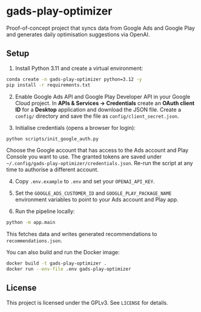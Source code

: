 # gads-play-optimizer

Proof-of-concept project that syncs data from Google Ads and Google Play
and generates daily optimisation suggestions via OpenAI.

## Setup

1. Install Python 3.11 and create a virtual environment:
```bash
conda create -n gads-play-optimizer python=3.12 -y
pip install -r requirements.txt
```

2. Enable Google Ads API and Google Play Developer API in your Google Cloud
   project. In **APIs & Services → Credentials** create an **OAuth client ID**
   for a **Desktop** application and download the JSON file. Create a `config/`
   directory and save the file as `config/client_secret.json`.

3. Initialise credentials (opens a browser for login):
```bash
python scripts/init_google_auth.py
```
   Choose the Google account that has access to the Ads account and Play
   Console you want to use. The granted tokens are saved under
   `~/.config/gads-play-optimizer/credentials.json`. Re-run the script at any
   time to authorise a different account.

4. Copy `.env.example` to `.env` and set your `OPENAI_API_KEY`.

5. Set the `GOOGLE_ADS_CUSTOMER_ID` and `GOOGLE_PLAY_PACKAGE_NAME`
   environment variables to point to your Ads account and Play app.

6. Run the pipeline locally:
```bash
python -m app.main
```
This fetches data and writes generated recommendations to
`recommendations.json`.

You can also build and run the Docker image:
```bash
docker build -t gads-play-optimizer .
docker run --env-file .env gads-play-optimizer
```

## License

This project is licensed under the GPLv3. See `LICENSE` for details.
